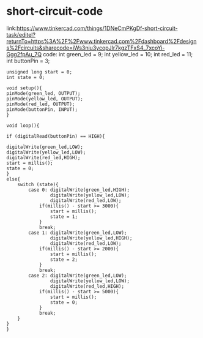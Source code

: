 # short-circuit-code
link:https://www.tinkercad.com/things/1DNeCmPKgDf-short-circuit-task/editel?returnTo=https%3A%2F%2Fwww.tinkercad.com%2Fdashboard%2Fdesigns%2Fcircuits&sharecode=iWs3niu3ycopJIr7kgzTFxS4_7xcoYi-Ggg2fpAu_7Q 
    code: 
    int green_led = 9;
    int yellow_led = 10;
    int red_led = 11;
    int buttonPin = 3;

    unsigned long start = 0;
    int state = 0;

    void setup(){
    pinMode(green_led, OUTPUT);
    pinMode(yellow_led, OUTPUT);
    pinMode(red_led, OUTPUT);
    pinMode(buttonPin, INPUT); 
    }

    void loop(){
    
    if (digitalRead(buttonPin) == HIGH){
        
    digitalWrite(green_led,LOW);
    digitalWrite(yellow_led,LOW);
    digitalWrite(red_led,HIGH);
    start = millis();
    state = 0;
    } 
    else{
        switch (state){
            case 0: digitalWrite(green_led,HIGH);
                    digitalWrite(yellow_led,LOW);
                    digitalWrite(red_led,LOW);
                if(millis() - start >= 3000){
                    start = millis();
                    state = 1;
                }
                break;
            case 1: digitalWrite(green_led,LOW);
                    digitalWrite(yellow_led,HIGH);
                    digitalWrite(red_led,LOW);  
                if(millis() - start >= 2000){
                    start = millis();
                    state = 2;
                }
                break;
            case 2: digitalWrite(green_led,LOW);
                    digitalWrite(yellow_led,LOW);
                    digitalWrite(red_led,HIGH); 
                if(millis() - start >= 5000){
                    start = millis();
                    state = 0;
                }
                break;
        }
    }
    }
